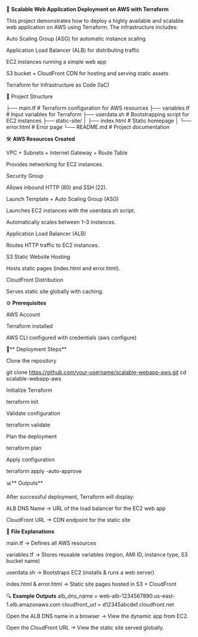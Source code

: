 🚀 **Scalable Web Application Deployment on AWS with Terraform**

This project demonstrates how to deploy a highly available and scalable web application on AWS using Terraform. The infrastructure includes:

Auto Scaling Group (ASG) for automatic instance scaling

Application Load Balancer (ALB) for distributing traffic

EC2 instances running a simple web app

S3 bucket + CloudFront CDN for hosting and serving static assets

Terraform for Infrastructure as Code (IaC)

📂 Project Structure

├── main.tf              # Terraform configuration for AWS resources
├── variables.tf         # Input variables for Terraform
├── userdata.sh          # Bootstrapping script for EC2 instances
├── static-site/
│   ├── index.html       # Static homepage
│   └── error.html       # Error page
└── README.md            # Project documentation

🛠️ **AWS Resources Created**

VPC + Subnets + Internet Gateway + Route Table

Provides networking for EC2 instances.

Security Group

Allows inbound HTTP (80) and SSH (22).

Launch Template + Auto Scaling Group (ASG)

Launches EC2 instances with the userdata.sh script.

Automatically scales between 1–3 instances.

Application Load Balancer (ALB)

Routes HTTP traffic to EC2 instances.

S3 Static Website Hosting

Hosts static pages (index.html and error.html).

CloudFront Distribution

Serves static site globally with caching.

⚙️ **Prerequisites**

AWS Account

Terraform
 installed

AWS CLI configured with credentials (aws configure)

🚀** Deployment Steps**

Clone the repository

git clone https://github.com/your-username/scalable-webapp-aws.git
cd scalable-webapp-aws


Initialize Terraform

terraform init


Validate configuration

terraform validate


Plan the deployment

terraform plan


Apply configuration

terraform apply -auto-approve

📊** Outputs**

After successful deployment, Terraform will display:

ALB DNS Name → URL of the load balancer for the EC2 web app

CloudFront URL → CDN endpoint for the static site

📝 **File Explanations**

main.tf → Defines all AWS resources

variables.tf → Stores reusable variables (region, AMI ID, instance type, S3 bucket name)

userdata.sh → Bootstraps EC2 (installs & runs a web server)

index.html & error.html → Static site pages hosted in S3 + CloudFront

🔍 **Example Outputs**
alb_dns_name     = web-alb-1234567890.us-east-1.elb.amazonaws.com
cloudfront_url   = d12345abcdef.cloudfront.net


Open the ALB DNS name in a browser → View the dynamic app from EC2.

Open the CloudFront URL → View the static site served globally.
